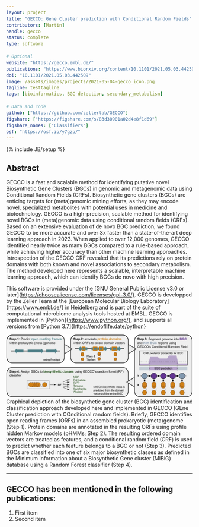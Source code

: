 ```yaml
---
layout: project
title: "GECCO: Gene Cluster prediction with Conditional Random Fields"
contributors: [Martin]
handle: gecco
status: complete
type: software

# Optional
website: "https://gecco.embl.de/"
publications: "https://www.biorxiv.org/content/10.1101/2021.05.03.442509v1"
doi: "10.1101/2021.05.03.442509"
image: /assets/images/projects/2021-05-04-gecco_icon.png
tagline: testtagline
tags: [bioinformatics, BGC-detection, secondary_metabolism]

# Data and code
github: ["https://github.com/zellerlab/GECCO"]
figshare: ["https://figshare.com/s/83d30901a02d4e8f1d69"]
figshare_names: ["Classifiers"]
osf: "https://osf.io/y7gzp/"
---
```

{% include JB/setup %}



## Abstract
GECCO is a fast and scalable method for identifying putative novel Biosynthetic Gene Clusters (BGCs) in genomic and metagenomic data using Conditional Random Fields (CRFs).
Biosynthetic gene clusters (BGCs) are enticing targets for (meta)genomic mining efforts, as they may encode novel, specialized metabolites with potential uses in medicine and biotechnology. GECCO is a high-precision, scalable method for identifying novel BGCs in (meta)genomic data using conditional random fields (CRFs). Based on an extensive evaluation of de novo BGC prediction, we found GECCO to be more accurate and over 3x faster than a state-of-the-art deep learning approach in 2023. When applied to over 12,000 genomes, GECCO identified nearly twice as many BGCs compared to a rule-based approach, while achieving higher accuracy than other machine learning approaches. Introspection of the GECCO CRF revealed that its predictions rely on protein domains with both known and novel associations to secondary metabolism. The method developed here represents a scalable, interpretable machine learning approach, which can identify BGCs de novo with high precision.

This software is provided under the [GNU General Public License v3.0 or later]{https://choosealicense.com/licenses/gpl-3.0/}. GECCO is developped by the Zeller Team at the [European Molecular Biology Laboratory]{https://www.embl.de/} in Heidelberg and is part of the suite of computational microbiome analysis tools hosted at EMBL.
GECCO is implemented in [Python]{https://www.python.org/}, and supports all versions from [Python 3.7]{https://endoflife.date/python}

![GECCO Flowchart!](/assets/images/projects/202105-04-gecco-flow.jpg "GECCO_flowchart.jpg")
Graphical depiction of the biosynthetic gene cluster (BGC) identification and classification approach developed here and implemented in GECCO (GEne Cluster prediction with COnditional random fields). Briefly, GECCO identifies open reading frames (ORFs) in an assembled prokaryotic (meta)genome (Step 1). Protein domains are annotated in the resulting ORFs using profile hidden Markov models (pHMMs; Step 2). The resulting ordered domain vectors are treated as features, and a conditional random field (CRF) is used to predict whether each feature belongs to a BGC or not (Step 3). Predicted BGCs are classified into one of six major biosynthetic classes as defined in the Minimum Information about a Biosynthetic Gene cluster (MIBiG) database using a Random Forest classifier (Step 4).

******
## GECCO has been mentioned in the following publications:
1. First item
2. Second item
